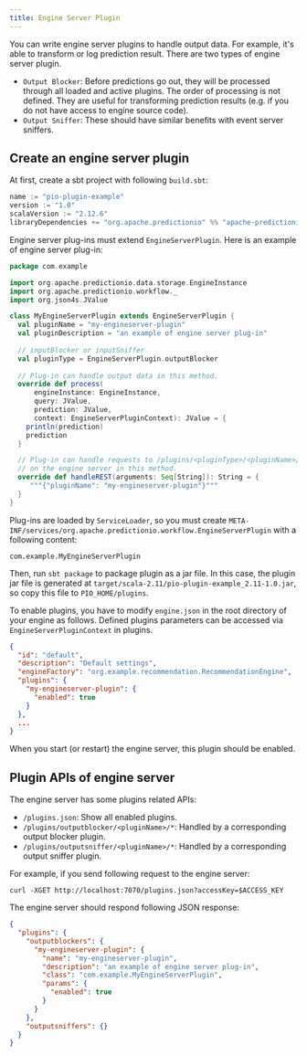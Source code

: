 ```yaml
---
title: Engine Server Plugin
---
```


<!--
Licensed to the Apache Software Foundation (ASF) under one or more
contributor license agreements.  See the NOTICE file distributed with
this work for additional information regarding copyright ownership.
The ASF licenses this file to You under the Apache License, Version 2.0
(the "License"); you may not use this file except in compliance with
the License.  You may obtain a copy of the License at

    http://www.apache.org/licenses/LICENSE-2.0

Unless required by applicable law or agreed to in writing, software
distributed under the License is distributed on an "AS IS" BASIS,
WITHOUT WARRANTIES OR CONDITIONS OF ANY KIND, either express or implied.
See the License for the specific language governing permissions and
limitations under the License.
-->

You can write engine server plugins to handle output data. For example, it's able to transform or log prediction result. There are two types of engine server plugin.

- `Output Blocker`: Before predictions go out, they will be processed through all loaded and active plugins. The order of processing is not defined. They are useful for transforming prediction results (e.g. if you do not have access to engine source code).
- `Output Sniffer`: These should have similar benefits with event server sniffers.

## Create an engine server plugin

At first, create a sbt project with following `build.sbt`:

```scala
name := "pio-plugin-example"
version := "1.0"
scalaVersion := "2.12.6"
libraryDependencies += "org.apache.predictionio" %% "apache-predictionio-core" % "0.14.0"
```

Engine server plug-ins must extend `EngineServerPlugin`. Here is an example of engine server plug-in:

```scala
package com.example

import org.apache.predictionio.data.storage.EngineInstance
import org.apache.predictionio.workflow._
import org.json4s.JValue

class MyEngineServerPlugin extends EngineServerPlugin {
  val pluginName = "my-engineserver-plugin"
  val pluginDescription = "an example of engine server plug-in"
  
  // inputBlocker or inputSniffer
  val pluginType = EngineServerPlugin.outputBlocker	
  
  // Plug-in can handle output data in this method.
  override def process(
      engineInstance: EngineInstance,
      query: JValue,
      prediction: JValue,
      context: EngineServerPluginContext): JValue = {
    println(prediction)
    prediction
  }

  // Plug-in can handle requests to /plugins/<pluginType>/<pluginName>/* 
  // on the engine server in this method.
  override def handleREST(arguments: Seq[String]): String = {
     """{"pluginName": "my-engineserver-plugin"}"""
  }
}
```

Plug-ins are loaded by `ServiceLoader`, so you must create `META-INF/services/org.apache.predictionio.workflow.EngineServerPlugin` with a following content:	

```
com.example.MyEngineServerPlugin
```

Then, run `sbt package` to package plugin as a jar file. In this case, the plugin jar file is generated at `target/scala-2.11/pio-plugin-example_2.11-1.0.jar`, so copy this file to `PIO_HOME/plugins`.

To enable plugins, you have to modify `engine.json` in the root directory of your engine as follows. Defined plugins parameters can be accessed via `EngineServerPluginContext` in plugins.

```json
{
  "id": "default",
  "description": "Default settings",
  "engineFactory": "org.example.recommendation.RecommendationEngine",
  "plugins": {
    "my-engineserver-plugin": {
      "enabled": true
    }
  },
  ...
}
```

When you start (or restart) the engine server, this plugin should be enabled.

## Plugin APIs of engine server

The engine server has some plugins related APIs:

- `/plugins.json`: Show all enabled plugins.
- `/plugins/outputblocker/<pluginName>/*`: Handled by a corresponding output blocker plugin.
- `/plugins/outputsniffer/<pluginName>/*`: Handled by a corresponding output sniffer plugin.

For example, if you send following request to the engine server:
	
```
curl -XGET http://localhost:7070/plugins.json?accessKey=$ACCESS_KEY
```

The engine server should respond following JSON response:
	
```json
{
  "plugins": {
    "outputblockers": {
      "my-engineserver-plugin": {
        "name": "my-engineserver-plugin",
        "description": "an example of engine server plug-in",
        "class": "com.example.MyEngineServerPlugin",
        "params": {
          "enabled": true
        }
      }
    },
    "outputsniffers": {}
  }
}
```